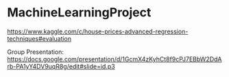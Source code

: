 # MachineLearningProject
https://www.kaggle.com/c/house-prices-advanced-regression-techniques#evaluation

Group Presentation:
https://docs.google.com/presentation/d/1GcmX4zKyhCt8f9cPJ7EBbW2DdArb-PA1yY4DV9uqR8g/edit#slide=id.p3
